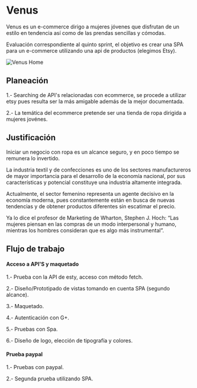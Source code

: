 # Venus
Venus es un e-commerce dirigo a mujeres jóvenes que disfrutan de un estilo en tendencia así como de las prendas sencillas y cómodas.

Evaluación correspondiente al quinto sprint, el objetivo es crear una SPA para un e-commerce utilizando una api de productos (elegimos Etsy).

![Venus Home](https://user-images.githubusercontent.com/32860789/38183846-1225a70c-3609-11e8-8526-b2d1d9cf5c52.png)

## Planeación
1.- Searching de API's relacionadas con ecommerce, se procede a utilizar etsy pues resulta ser la más amigable además de la mejor documentada.

2.- La temática del ecommerce pretende ser una tienda de ropa dirigida a mujeres jovénes.

## Justificación
Iniciar un negocio con ropa es un alcance seguro, y en poco tiempo se remunera lo invertido.

La industria textil y de confecciones es uno de los sectores manufactureros de mayor importancia para el desarrollo de la economía nacional, por sus características y potencial constituye una industria altamente integrada.

Actualmente, el sector femenino representa un agente decisivo en la economía moderna, pues constantemente están en busca de nuevas tendencias y de obtener productos diferentes sin escatimar el precio. 

Ya lo dice el profesor de Marketing de Wharton, Stephen J. Hoch: “Las mujeres piensan en las compras de un modo interpersonal y humano, mientras los hombres consideran que es algo más instrumental”.

## Flujo de trabajo
#### Acceso a API'S y maquetado
1.- Prueba con la API de esty, acceso con método fetch.

2.- Diseño/Prototipado de vistas tomando en cuenta SPA (segundo alcance).

3.- Maquetado.

4.- Autenticación con G+.

5.- Pruebas con Spa.

6.- Diseño de logo, elección de tipografía y colores.

#### Prueba paypal
1.- Pruebas con paypal.

2.- Segunda prueba utilizando SPA.